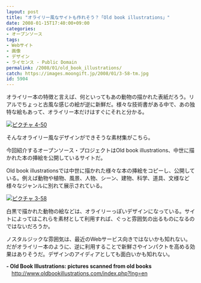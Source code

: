 ```yaml
---
layout: post
title: "オライリー風なサイトも作れそう？「Old book illustrations」"
date: 2008-01-15T17:40:00+09:00
categories:
- オープンソース
tags: 
- Webサイト
- 画像
- デザイン
- ライセンス - Public Domain
permalink: /2008/01/old_book_illustrations/
catch: https://images.moongift.jp/2008/01/3-58-tm.jpg
id: 5904
---
```

オライリー本の特徴と言えば、何といってもあの動物の描かれた表紙だろう。リアルでちょっと古風な感じの絵が逆に新鮮だ。様々な技術書がある中で、あの独特な絵もあって、オライリー本だけはすぐにそれと分かる。   
  
[![ピクチャ 4-50](https://images.moongift.jp/2008/01/4-50-tm.jpg)](https://images.moongift.jp/2008/01/4-50.png)  
  
そんなオライリー風なデザインができそうな素材集がこちら。   
  
今回紹介するオープンソース・プロジェクトはOld book illustrations、中世に描かれた本の挿絵を公開しているサイトだ。   
<!--more-->  
Old book illustrationsでは中世に描かれた様々な本の挿絵をコピーし、公開している。例えば動物や植物、風景、人物、シーン、建物、科学、道具、文様など様々なジャンルに別れて展示されている。   
  
[![ピクチャ 3-58](https://images.moongift.jp/2008/01/3-58-tm.jpg)](https://images.moongift.jp/2008/01/3-58.png)  
  
白黒で描かれた動物の絵などは、オライリーっぽいデザインになっている。サイトによってはこれらを素材として利用すれば、ぐっと雰囲気の出るものになるのではないだろうか。   
  
ノスタルジックな雰囲気は、最近のWebサービス向きではないかも知れない。だがオライリー本のように、逆に利用することで新鮮さやインパクトを高める効果はありそうだ。デザインのアイディアとしても面白いかも知れない。   
  
**- Old Book Illustrations: pictures scanned from old books**   
　[http://www.oldbookillustrations.com/index.php?lng=en   
](http://www.oldbookillustrations.com/index.php?lng=en)

